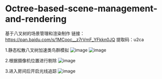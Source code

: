 # Octree-based-scene-management-and-rendering  
基于八叉树的场景管理和渲染制作
链接：https://pan.baidu.com/s/1MCooc__z7rVmF_YFkkn0JQ 
提取码：u2ca 

1.静态松散八叉树加速类鸟群模拟
![image](https://user-images.githubusercontent.com/73336853/170185122-af653a58-0227-4c49-847c-79d7d825a99d.png)
![image](https://user-images.githubusercontent.com/73336853/170185314-500b8dc2-254c-4451-95d7-c78e1a5628d9.png)

2.根据摄像机位置进行剔除
![image](https://user-images.githubusercontent.com/73336853/170185472-c3f45a41-79b4-4d59-8500-55aa794ade88.png)

3.进入房间后开启光线追踪
![image](https://user-images.githubusercontent.com/73336853/170185606-30c35e53-8e83-4dd4-981c-4dba2e755b51.png)


